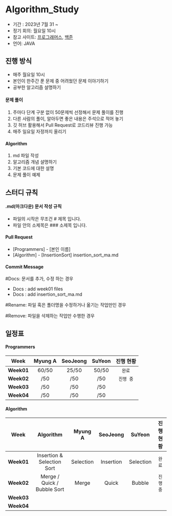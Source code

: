 # Algorithm_Study
- 기간 : 2023년 7월 31 ~
- 정기 회의: 월요일 10시 
- 참고 사이트: [프로그래머스](https://programmers.co.kr/learn/challenges), [백준](https://www.acmicpc.net/)
- 언어: JAVA

## 진행 방식
- 매주 월요일 10시
- 본인이 한주간 푼 문제 중 어려웠던 문제 이야기하기
- 공부한 알고리즘 설명하기
  
#### 문제 풀이

1. 주마다 단계 구분 없이 50문제씩 선정해서 문제 풀이를 진행
2. 다른 사람의 풀이, 알아두면 좋은 내용은 주석으로 적어 놓기
3. 깃 허브 활용해서 Pull Request로 코드리뷰 진행 가능
4. 매주 일요일 자정까지 올리기

#### Algorithm

1. md 파일 작성
2. 알고리즘 개념 설명하기
3. 기본 코드에 대한 설명
4. 문제 풀이 예제



## 스터디 규칙

#### .md(마크다운) 문서 작성 규칙
- 파일의 시작은 무조건 # 제목 입니다.
- 파일 안의 소제목은 ### 소제목 입니다.

#### Pull Request

- [Programmers] - [본인 이름] 
- [Algorithm] - [InsertionSort] insertion_sort_ma.md

#### Commit Message

#Docs: 문서를 추가, 수정 하는 경우 
- Docs : add week01 files
- Docs : add insertion_sort_ma.md
  
#Rename: 파일 혹은 폴더명을 수정하거나 옮기는 작업만인 경우

#Remove: 파일을 삭제하는 작업만 수행한 경우 


## 일정표

#### Programmers

|  **Week**  |   **Myung A**  |  **SeoJeong**  |   **SuYeon**   | **진행 현황** |
| :--------: | :------------: | :------------: | :------------: | :-----------: |
| **Week01** |      60/50     |      25/50     |        50/50   |     `완료`    |
| **Week02** |        /50     |        /50     |        /50     |    `진행 중`  |
| **Week03** |        /50     |        /50     |        /50     |               |
| **Week04** |        /50     |        /50     |        /50     |               |

#### Algorithm

|  **Week**  |           **Algorithm**         |   **Myung A**  |  **SeoJeong**  |   **SuYeon**   | **진행 현황** |
| :--------: | :-----------------------------: | :------------: | :------------: | :------------: | :-----------: |
| **Week01** |   Insertion & Selection Sort    |    Selection   |    Insertion   |    Selection   |     `완료`    |
| **Week02** |   Merge / Quick / Bubble Sort   |      Merge     |      Quick     |      Bubble    |    `진행 중`  |
| **Week03** |                                 |                |                |                |               |
| **Week04** |                                 |                |                |                |               |
